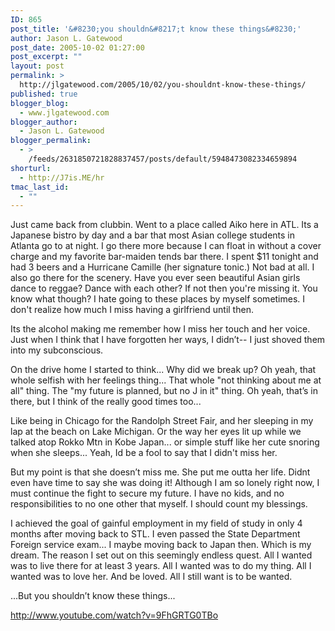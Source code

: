 ```yaml
---
ID: 865
post_title: '&#8230;you shouldn&#8217;t know these things&#8230;'
author: Jason L. Gatewood
post_date: 2005-10-02 01:27:00
post_excerpt: ""
layout: post
permalink: >
  http://jlgatewood.com/2005/10/02/you-shouldnt-know-these-things/
published: true
blogger_blog:
  - www.jlgatewood.com
blogger_author:
  - Jason L. Gatewood
blogger_permalink:
  - >
    /feeds/2631850721828837457/posts/default/5948473082334659894
shorturl:
  - http://J7is.ME/hr
tmac_last_id:
  - ""
---
```

Just came back from clubbin. Went to a place called Aiko here in ATL. Its a Japanese bistro by day and a bar that most Asian college students in Atlanta go to at night. I go there more because I can float in without a cover charge and my favorite bar-maiden tends bar there. I spent $11 tonight and had 3 beers and a Hurricane Camille (her signature tonic.) Not bad at all. I also go there for the scenery. Have you ever seen beautiful Asian girls dance to reggae? Dance with each other? If not then you're missing it. You know what though? I hate going to these places by myself sometimes. I don't realize how much I miss having a girlfriend until then.

Its the alcohol making me remember how I miss her touch and her voice. Just when I think that I have forgotten her ways, I didn’t-- I just shoved them into my subconscious.

On the drive home I started to think... Why did we break up? Oh yeah, that whole selfish with her feelings thing... That whole "not thinking about me at all" thing. The "my future is planned, but no J in it" thing. Oh yeah, that’s in there, but I think of the really good times too...

Like being in Chicago for the Randolph Street Fair, and her sleeping in my lap at the beach on Lake Michigan. Or the way her eyes lit up while we talked atop Rokko Mtn in Kobe Japan... or simple stuff like her cute snoring when she sleeps... Yeah, Id be a fool to say that I didn't miss her.

But my point is that she doesn’t miss me. She put me outta her life. Didnt even have time to say she was doing it! Although I am so lonely right now, I must continue the fight to secure my future. I have no kids, and no responsibilities to no one other that myself. I should count my blessings.

I achieved the goal of gainful employment in my field of study in only 4 months after moving back to STL. I even passed the State Department Foreign service exam... I maybe moving back to Japan then. Which is my dream. The reason I set out on this seemingly endless quest. All I wanted was to live there for at least 3 years. All I wanted was to do my thing. All I wanted was to love her. And be loved. All I still want is to be wanted.

...But you shouldn’t know these things...

http://www.youtube.com/watch?v=9FhGRTG0TBo